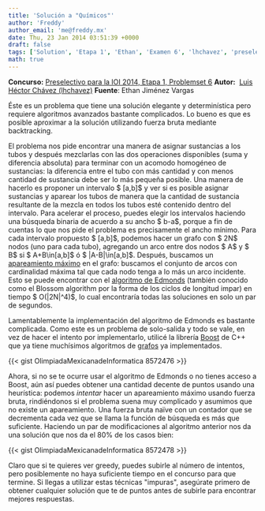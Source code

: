 ```yaml
---
title: 'Solución a "Químicos"'
author: 'Freddy'
author_email: 'me@freddy.mx'
date: Thu, 23 Jan 2014 03:51:39 +0000
draft: false
tags: ['Solution', 'Etapa 1', 'Ethan', 'Examen 6', 'lhchavez', 'preselectivo', 'solución', 'Soluciones Preselectivo 2013']
math: true
---
```


**Concurso:** [Preselectivo para la IOI 2014, Etapa 1, Problemset 6](https://omegaup.com/arena/IOI2014E1P6#problems/quimicos) **Autor:**  [Luis Héctor Chávez (lhchavez)](http://lhchavez.com/) **Fuente**: Ethan Jiménez Vargas

Éste es un problema que tiene una solución elegante y determinística pero requiere algoritmos avanzados bastante complicados. Lo bueno es que es posible aproximar a la solución utilizando fuerza bruta mediante backtracking.

El problema nos pide encontrar una manera de asignar sustancias a los tubos y después mezclarlas con las dos operaciones disponibles (suma y diferencia absoluta) para terminar con un acomodo homogéneo de sustancias: la diferencia entre el tubo con más cantidad y con menos cantidad de sustancia debe ser lo más pequeña posible. Una manera de hacerlo es proponer un intervalo $ \[a,b\]$ y ver si es posible asignar sustancias y aparear los tubos de manera que la cantidad de sustancia resultante de la mezcla en todos los tubos esté contenido dentro del intervalo. Para acelerar el proceso, puedes elegir los intervalos haciendo una búsqueda binaria de acuerdo a su ancho $ b-a$, porque a fin de cuentas lo que nos pide el problema es precisamente el ancho mínimo. Para cada intervalo propuesto $ \[a,b\]$, podemos hacer un grafo con $ 2N$ nodos (uno para cada tubo), agregando un arco entre dos nodos $ A$ y $ B$ si $ A+B\\in\[a,b\]$ ó $ |A-B|\\in\[a,b\]$. Después, buscamos un [apareamiento máximo](http://es.wikipedia.org/wiki/Apareamiento_(teor%C3%ADa_de_grafos)) en el grafo: buscamos el conjunto de arcos con cardinalidad máxima tal que cada nodo tenga a lo más un arco incidente. Esto se puede encontrar con el [algoritmo de Edmonds](http://es.wikipedia.org/wiki/Algoritmo_de_Emparejamiento_de_Edmonds) (también conocido como el Blossom algorithm por la forma de los ciclos de longitud impar) en tiempo $ O(|2N|^4)$, lo cual encontraría todas las soluciones en solo un par de segundos.

Lamentablemente la implementación del algoritmo de Edmonds es bastante complicada. Como este es un problema de solo-salida y todo se vale, en vez de hacer el intento por implementarlo, utilicé la librería [Boost](http://www.boost.org/) de C++ que ya tiene muchísimos algoritmos de [grafos](http://www.boost.org/doc/libs/1_55_0/libs/graph/doc/index.html) ya implementados.

{{< gist OlimpiadaMexicanadeInformatica 8572476 >}}

Ahora, si no se te ocurre usar el algoritmo de Edmonds o no tienes acceso a Boost, aún así puedes obtener una cantidad decente de puntos usando una heurística: podemos _intentar_ hacer un apareamiento máximo usando fuerza bruta, rindiéndonos si el problema suena muy complicado y asumimos que no existe un apareamiento. Una fuerza bruta naïve con un contador que se decrementa cada vez que se llama la función de búsqueda es más que suficiente. Haciendo un par de modificaciones al algoritmo anterior nos da una solución que nos da el 80% de los casos bien:

{{< gist OlimpiadaMexicanadeInformatica 8572478 >}}

Claro que si te quieres ver greedy, puedes subirle al número de intentos, pero posiblemente no haya suficiente tiempo en el concurso para que termine. Si llegas a utilizar estas técnicas "impuras", asegúrate primero de obtener cualquier solución que te de puntos antes de subirle para encontrar mejores respuestas.